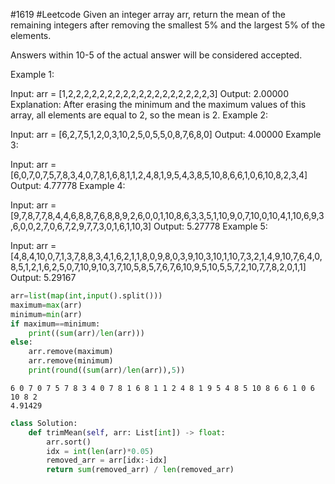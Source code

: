 #1619 #Leetcode
Given an integer array arr, return the mean of the remaining integers after removing the smallest 5% and the largest 5% of the elements.

Answers within 10-5 of the actual answer will be considered accepted.

 

Example 1:

Input: arr = [1,2,2,2,2,2,2,2,2,2,2,2,2,2,2,2,2,2,2,3]
Output: 2.00000
Explanation: After erasing the minimum and the maximum values of this array, all elements are equal to 2, so the mean is 2.
Example 2:

Input: arr = [6,2,7,5,1,2,0,3,10,2,5,0,5,5,0,8,7,6,8,0]
Output: 4.00000
Example 3:

Input: arr = [6,0,7,0,7,5,7,8,3,4,0,7,8,1,6,8,1,1,2,4,8,1,9,5,4,3,8,5,10,8,6,6,1,0,6,10,8,2,3,4]
Output: 4.77778
Example 4:

Input: arr = [9,7,8,7,7,8,4,4,6,8,8,7,6,8,8,9,2,6,0,0,1,10,8,6,3,3,5,1,10,9,0,7,10,0,10,4,1,10,6,9,3,6,0,0,2,7,0,6,7,2,9,7,7,3,0,1,6,1,10,3]
Output: 5.27778
Example 5:

Input: arr = [4,8,4,10,0,7,1,3,7,8,8,3,4,1,6,2,1,1,8,0,9,8,0,3,9,10,3,10,1,10,7,3,2,1,4,9,10,7,6,4,0,8,5,1,2,1,6,2,5,0,7,10,9,10,3,7,10,5,8,5,7,6,7,6,10,9,5,10,5,5,7,2,10,7,7,8,2,0,1,1]
Output: 5.29167


```python
arr=list(map(int,input().split()))
maximum=max(arr)
minimum=min(arr)
if maximum==minimum:
    print((sum(arr)/len(arr)))
else:
    arr.remove(maximum)
    arr.remove(minimum)
    print(round((sum(arr)/len(arr)),5))
```

    6 0 7 0 7 5 7 8 3 4 0 7 8 1 6 8 1 1 2 4 8 1 9 5 4 8 5 10 8 6 6 1 0 6 10 8 2
    4.91429
    


```python
class Solution:
    def trimMean(self, arr: List[int]) -> float:
        arr.sort()
        idx = int(len(arr)*0.05)
        removed_arr = arr[idx:-idx]
        return sum(removed_arr) / len(removed_arr)
        
```
